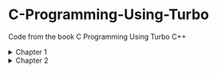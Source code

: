 # C-Programming-Using-Turbo
Code from the book C Programming Using Turbo C++ 

<details>
  <summary>Chapter 1</summary>
  
  ### [oneline.c](https://github.com/Spencer-Kotys/C-Programming-Using-Turbo/blob/main/Chapter1/ONELINE.C)

  Page 9

  I charge thee, speak!

  ### [printwo.c](https://github.com/Spencer-Kotys/C-Programming-Using-Turbo/blob/main/Chapter1/PRINTWO.C)

  Page 20

  This is the number two: 2

  ### [venus.c](https://github.com/Spencer-Kotys/C-Programming-Using-Turbo/blob/main/Chapter1/VENUS.C)

  Page 21

  Venus is 67 million miles

  from the sun.

  ### [sayjay.c](https://github.com/Spencer-Kotys/C-Programming-Using-Turbo/blob/main/Chapter1/SAYJAY.C)

  Page 22

  The letter j is pronounced jay.

  ### [oneline2.c](https://github.com/Spencer-Kotys/C-Programming-Using-Turbo/blob/main/Chapter1/ONELINE2.C)

  Page 24

  I charge thee, speak!

</details>
<details>
  <summary>Chapter 2</summary>
  
  ### [var.c](https://github.com/Spencer-Kotys/C-Programming-Using-Turbo/blob/main/Chapter2/VAR.C)
  
  Page 29
  
  ` This is the number two: 2 `
  
  ### [event.c](https://github.com/Spencer-Kotys/C-Programming-Using-Turbo/blob/main/Chapter2/EVENT.C)
  
  Page 33
  
  ` The winnning time in heat C of event 5 was 27.250000.`
  
  ### [event2.c](https://github.com/Spencer-Kotys/C-Programming-Using-Turbo/blob/main/Chapter2/EVENT2.C)
  
  Page 35
  
  ` The winning time in heat C of event 5 was 27.250000.`
</details>
